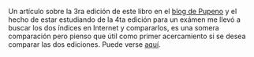 <html><body><p>Un artículo sobre la 3ra edición de este libro en el <a href="http://www.pupeno.com" target="_blank" title="Pupeno's blog">blog de Pupeno</a> y el hecho de estar estudiando de la 4ta edición para un exámen me llevó a buscar los dos índices en Internet y compararlos, es una somera comparación pero pienso que útil como primer acercamiento si se desea comparar las dos ediciones. Puede verse <a href="http://firebirds.com.ar/~juanjo/wordpress/wp-admin/../files/Redes%20de%20Computadoras%20-%20Tanenbaum.html" title="Comparación entre la 3ra y 4ta edición del libro Redes de Computadoras de A. S. Tanenbaum">aquí</a>.</p></body></html>